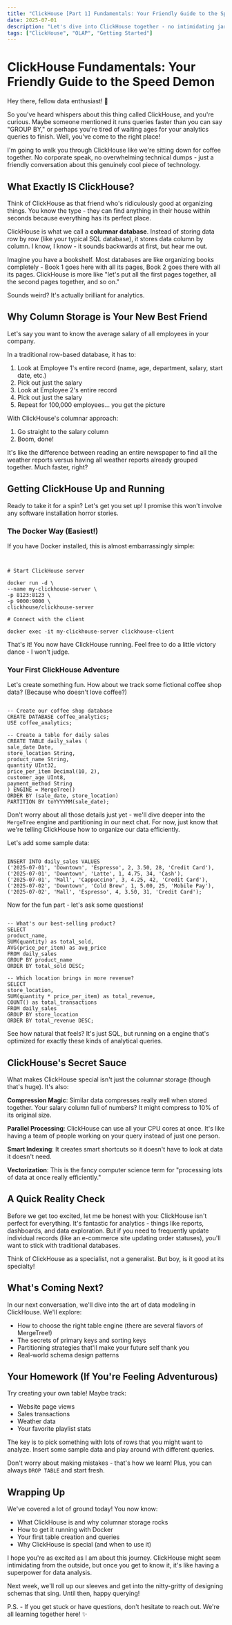 ```yaml
---
title: "ClickHouse [Part 1] Fundamentals: Your Friendly Guide to the Speed Demon"
date: 2025-07-01
description: "Let's dive into ClickHouse together - no intimidating jargon, just a warm welcome to your new favorite database."
tags: ["ClickHouse", "OLAP", "Getting Started"]
---
```


# ClickHouse Fundamentals: Your Friendly Guide to the Speed Demon

Hey there, fellow data enthusiast! 👋

So you've heard whispers about this thing called ClickHouse, and you're curious. Maybe someone mentioned it runs queries faster than you can say "GROUP BY," or perhaps you're tired of waiting ages for your analytics queries to finish. Well, you've come to the right place!

I'm going to walk you through ClickHouse like we're sitting down for coffee together. No corporate speak, no overwhelming technical dumps - just a friendly conversation about this genuinely cool piece of technology.

## What Exactly IS ClickHouse?

Think of ClickHouse as that friend who's ridiculously good at organizing things. You know the type - they can find anything in their house within seconds because everything has its perfect place.

ClickHouse is what we call a **columnar database**. Instead of storing data row by row (like your typical SQL database), it stores data column by column. I know, I know - it sounds backwards at first, but hear me out.

Imagine you have a bookshelf. Most databases are like organizing books completely - Book 1 goes here with all its pages, Book 2 goes there with all its pages. ClickHouse is more like "let's put all the first pages together, all the second pages together, and so on."

Sounds weird? It's actually brilliant for analytics.

## Why Column Storage is Your New Best Friend

Let's say you want to know the average salary of all employees in your company. 

In a traditional row-based database, it has to:
1. Look at Employee 1's entire record (name, age, department, salary, start date, etc.)
2. Pick out just the salary
3. Look at Employee 2's entire record
4. Pick out just the salary
5. Repeat for 100,000 employees... you get the picture

With ClickHouse's columnar approach:
1. Go straight to the salary column
2. Boom, done! 

It's like the difference between reading an entire newspaper to find all the weather reports versus having all weather reports already grouped together. Much faster, right?

## Getting ClickHouse Up and Running

Ready to take it for a spin? Let's get you set up! I promise this won't involve any software installation horror stories.

### The Docker Way (Easiest!)

If you have Docker installed, this is almost embarrassingly simple:

```


# Start ClickHouse server

docker run -d \
--name my-clickhouse-server \
-p 8123:8123 \
-p 9000:9000 \
clickhouse/clickhouse-server

# Connect with the client

docker exec -it my-clickhouse-server clickhouse-client

```

That's it! You now have ClickHouse running. Feel free to do a little victory dance - I won't judge.

### Your First ClickHouse Adventure

Let's create something fun. How about we track some fictional coffee shop data? (Because who doesn't love coffee?)

```

-- Create our coffee shop database
CREATE DATABASE coffee_analytics;
USE coffee_analytics;

-- Create a table for daily sales
CREATE TABLE daily_sales (
sale_date Date,
store_location String,
product_name String,
quantity UInt32,
price_per_item Decimal(10, 2),
customer_age UInt8,
payment_method String
) ENGINE = MergeTree()
ORDER BY (sale_date, store_location)
PARTITION BY toYYYYMM(sale_date);

```

Don't worry about all those details just yet - we'll dive deeper into the `MergeTree` engine and partitioning in our next chat. For now, just know that we're telling ClickHouse how to organize our data efficiently.

Let's add some sample data:

```

INSERT INTO daily_sales VALUES
('2025-07-01', 'Downtown', 'Espresso', 2, 3.50, 28, 'Credit Card'),
('2025-07-01', 'Downtown', 'Latte', 1, 4.75, 34, 'Cash'),
('2025-07-01', 'Mall', 'Cappuccino', 3, 4.25, 42, 'Credit Card'),
('2025-07-02', 'Downtown', 'Cold Brew', 1, 5.00, 25, 'Mobile Pay'),
('2025-07-02', 'Mall', 'Espresso', 4, 3.50, 31, 'Credit Card');

```

Now for the fun part - let's ask some questions!

```

-- What's our best-selling product?
SELECT
product_name,
SUM(quantity) as total_sold,
AVG(price_per_item) as avg_price
FROM daily_sales
GROUP BY product_name
ORDER BY total_sold DESC;

-- Which location brings in more revenue?
SELECT
store_location,
SUM(quantity * price_per_item) as total_revenue,
COUNT() as total_transactions
FROM daily_sales
GROUP BY store_location
ORDER BY total_revenue DESC;

```

See how natural that feels? It's just SQL, but running on a engine that's optimized for exactly these kinds of analytical queries.

## ClickHouse's Secret Sauce

What makes ClickHouse special isn't just the columnar storage (though that's huge). It's also:

**Compression Magic**: Similar data compresses really well when stored together. Your salary column full of numbers? It might compress to 10% of its original size.

**Parallel Processing**: ClickHouse can use all your CPU cores at once. It's like having a team of people working on your query instead of just one person.

**Smart Indexing**: It creates smart shortcuts so it doesn't have to look at data it doesn't need.

**Vectorization**: This is the fancy computer science term for "processing lots of data at once really efficiently."

## A Quick Reality Check

Before we get too excited, let me be honest with you: ClickHouse isn't perfect for everything. It's fantastic for analytics - things like reports, dashboards, and data exploration. But if you need to frequently update individual records (like an e-commerce site updating order statuses), you'll want to stick with traditional databases.

Think of ClickHouse as a specialist, not a generalist. But boy, is it good at its specialty!

## What's Coming Next?

In our next conversation, we'll dive into the art of data modeling in ClickHouse. We'll explore:
- How to choose the right table engine (there are several flavors of MergeTree!)
- The secrets of primary keys and sorting keys
- Partitioning strategies that'll make your future self thank you
- Real-world schema design patterns

## Your Homework (If You're Feeling Adventurous)

Try creating your own table! Maybe track:
- Website page views
- Sales transactions
- Weather data
- Your favorite playlist stats

The key is to pick something with lots of rows that you might want to analyze. Insert some sample data and play around with different queries.

Don't worry about making mistakes - that's how we learn! Plus, you can always `DROP TABLE` and start fresh.

## Wrapping Up

We've covered a lot of ground today! You now know:
- What ClickHouse is and why columnar storage rocks
- How to get it running with Docker
- Your first table creation and queries
- Why ClickHouse is special (and when to use it)

I hope you're as excited as I am about this journey. ClickHouse might seem intimidating from the outside, but once you get to know it, it's like having a superpower for data analysis.

Next week, we'll roll up our sleeves and get into the nitty-gritty of designing schemas that sing. Until then, happy querying!

P.S. - If you get stuck or have questions, don't hesitate to reach out. We're all learning together here! ✨